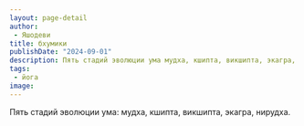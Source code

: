 ```yaml
---
layout: page-detail
author:
 - Яшодеви
title: бхумики
publishDate: "2024-09-01"
description: Пять стадий эволюции ума мудха, кшипта, викшипта, экагра, нирудха.
tags:
 - йога
image: 
---
```


Пять стадий эволюции ума: мудха, кшипта, викшипта, экагра, нирудха.

